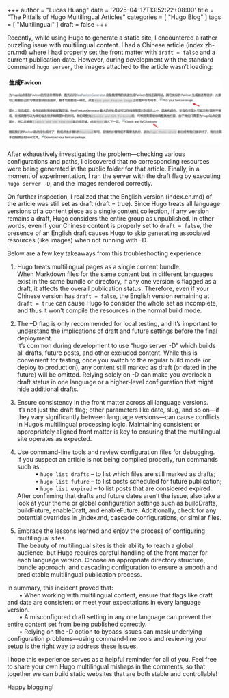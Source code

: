 +++
author = "Lucas Huang"
date = '2025-04-17T13:52:22+08:00'
title = "The Pitfalls of Hugo Multilingual Articles"
categories = [
    "Hugo Blog"
]
tags = [
    "Multilingual"
]
draft = false
+++

Recently, while using Hugo to generate a static site, I encountered a rather puzzling issue with multilingual content. I had a Chinese article (index.zh-cn.md) where I had properly set the front matter with `draft = false` and a current publication date. However, during development with the standard command `hugo server`, the images attached to the article wasn’t loading:

![image-not-loading](image-not-loading.png)

After exhaustively investigating the problem—checking various configurations and paths, I discovered that no corresponding resources were being generated in the public folder for that article. Finally, in a moment of experimentation, I ran the server with the draft flag by executing `hugo server -D`, and the images rendered correctly. 

On further inspection, I realized that the English version (index.en.md) of the article was still set as draft (draft = true). Since Hugo treats all language versions of a content piece as a single content collection, if any version remains a draft, Hugo considers the entire group as unpublished. In other words, even if your Chinese content is properly set to `draft = false`, the presence of an English draft causes Hugo to skip generating associated resources (like images) when not running with -D.

Below are a few key takeaways from this troubleshooting experience:

1. Hugo treats multilingual pages as a single content bundle.  
When Markdown files for the same content but in different languages exist in the same bundle or directory, if any one version is flagged as a draft, it affects the overall publication status. Therefore, even if your Chinese version has `draft = false`, the English version remaining at `draft = true` can cause Hugo to consider the whole set as incomplete, and thus it won’t compile the resources in the normal build mode.

2. The –D flag is only recommended for local testing, and it’s important to understand the implications of draft and future settings before the final deployment.  
It’s common during development to use “hugo server -D” which builds all drafts, future posts, and other excluded content. While this is convenient for testing, once you switch to the regular build mode (or deploy to production), any content still marked as draft (or dated in the future) will be omitted. Relying solely on -D can make you overlook a draft status in one language or a higher-level configuration that might hide additional drafts.

3. Ensure consistency in the front matter across all language versions.  
It’s not just the draft flag; other parameters like date, slug, and so on—if they vary significantly between language versions—can cause conflicts in Hugo’s multilingual processing logic. Maintaining consistent or appropriately aligned front matter is key to ensuring that the multilingual site operates as expected.

4. Use command-line tools and review configuration files for debugging.  
If you suspect an article is not being compiled properly, run commands such as:  
   • `hugo list drafts` – to list which files are still marked as drafts;  
   • `hugo list future` – to list posts scheduled for future publication;  
   • `hugo list expired` – to list posts that are considered expired.  
After confirming that drafts and future dates aren’t the issue, also take a look at your theme or global configuration settings such as buildDrafts, buildFuture, enableDraft, and enableFuture. Additionally, check for any potential overrides in _index.md, cascade configurations, or similar files.

5. Embrace the lessons learned and enjoy the process of configuring multilingual sites.  
The beauty of multilingual sites is their ability to reach a global audience, but Hugo requires careful handling of the front matter for each language version. Choose an appropriate directory structure, bundle approach, and cascading configuration to ensure a smooth and predictable multilingual publication process.

In summary, this incident proved that:  
  • When working with multilingual content, ensure that flags like draft and date are consistent or meet your expectations in every language version.  
  • A misconfigured draft setting in any one language can prevent the entire content set from being published correctly.  
  • Relying on the -D option to bypass issues can mask underlying configuration problems—using command-line tools and reviewing your setup is the right way to address these issues.

I hope this experience serves as a helpful reminder for all of you. Feel free to share your own Hugo multilingual mishaps in the comments, so that together we can build static websites that are both stable and controllable!

Happy blogging!